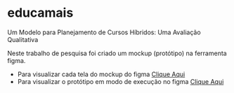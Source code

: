 # educamais
Um Modelo para Planejamento de Cursos Híbridos: Uma Avaliação Qualitativa 

Neste trabalho de pesquisa foi criado um mockup (protótipo) na ferramenta figma. 
- Para visualizar cada tela do mockup do figma [Clique Aqui](https://www.figma.com/file/7LbZLnTRkhjYJo3pJoW3TR/Educa%2B?node-id=1%3A2)
- Para visualizar o protótipo em modo de execução no figma [Clique Aqui](https://www.figma.com/proto/7LbZLnTRkhjYJo3pJoW3TR/Educa%2B?node-id=1%3A2&scaling=scale-down&page-id=0%3A1&starting-point-node-id=1%3A2&show-proto-sidebar=1)

